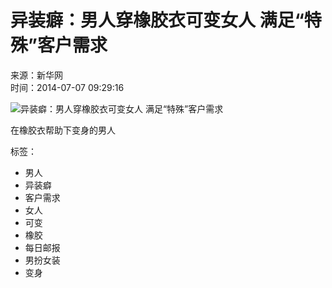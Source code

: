 # 异装癖：男人穿橡胶衣可变女人 满足“特殊”客户需求

来源：新华网  
时间：2014-07-07 09:29:16

![异装癖：男人穿橡胶衣可变女人 满足“特殊”客户需求](http://www.taiwan.cn/xwzx/gj/201407/W020140707341619943799.jpg)

在橡胶衣帮助下变身的男人

标签：
- 男人
- 异装癖
- 客户需求
- 女人
- 可变
- 橡胶
- 每日邮报
- 男扮女装
- 变身